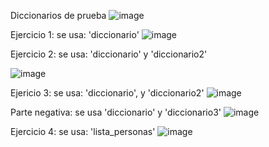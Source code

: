 Diccionarios de prueba 
![image](https://github.com/user-attachments/assets/afdbe8a5-2d7b-4837-b52a-8f4205402afe)

Ejercicio 1: se usa: 'diccionario'
![image](https://github.com/user-attachments/assets/1f70c08a-4785-46bf-9e7a-7ccdc12b8ec0)

Ejercicio 2: se usa: 'diccionario' y 'diccionario2'

![image](https://github.com/user-attachments/assets/c0d60bd7-13b3-4bb0-bfed-34f30de32a34)

Ejericio 3: se usa: 'diccionario', y 'diccionario2'
![image](https://github.com/user-attachments/assets/83f49d17-86f6-4422-86ee-3d0ca23e6ad9)

  Parte negativa: se usa 'diccionario' y 'diccionario3'
  ![image](https://github.com/user-attachments/assets/3f3d94c8-4cb4-4634-a173-ef6c47371593)


Ejercicio 4: se usa: 'lista_personas'
![image](https://github.com/user-attachments/assets/09b7310e-1364-4c41-8975-af0163a5f833)



